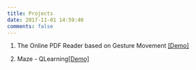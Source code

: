 ```yaml
---
title: Projects
date: 2017-11-01 14:59:40
comments: false
---
```



1. The Online PDF Reader based on Gesture Movement [[Demo]](https://www.youtube.com/watch?v=IsIhWa0TZrA&feature=youtu.be)

2. Maze - QLearning[[Demo]](https://youtu.be/dGsdZ1ID9_8)
